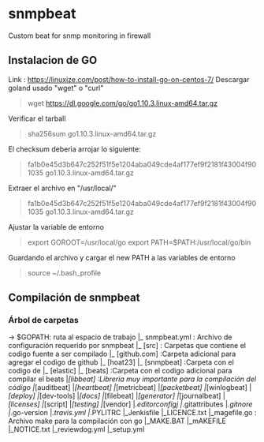 # snmpbeat
Custom beat for snmp monitoring in firewall
## Instalacion de GO
Link : https://linuxize.com/post/how-to-install-go-on-centos-7/
Descargar goland usado "wget" o "curl"

> wget https://dl.google.com/go/go1.10.3.linux-amd64.tar.gz

Verificar el tarball

> sha256sum go1.10.3.linux-amd64.tar.gz

El checksum deberia arrojar lo siguiente:

> fa1b0e45d3b647c252f51f5e1204aba049cde4af177ef9f2181f43004f901035  go1.10.3.linux-amd64.tar.gz

Extraer el archivo en "/usr/local/"

> fa1b0e45d3b647c252f51f5e1204aba049cde4af177ef9f2181f43004f901035  go1.10.3.linux-amd64.tar.gz

Ajustar la variable de entorno

> export GOROOT=/usr/local/go
> export PATH=$PATH:/usr/local/go/bin

Guardando el archivo y cargar el new PATH  a las variables de entorno

> source ~/.bash_profile

## Compilación de snmpbeat


### Árbol de carpetas
-> $GOPATH: ruta al espacio de trabajo
   |_ snmpbeat.yml : Archivo de configuración requerido por snmpbeat
   |_ [src] : Carpetas que contiene el codigo fuente a ser compilado
       |_ [github.com]  :Carpeta adicional para agregar el codigo de github
          |_ [hoat23]
             |_ [snmpbeat] :Carpeta con el codigo de <snmpbeat>
          |_ [elastic]
             |_ [beats] :Carpeta con el codigo adicional para compilar el beats
                |_[libbeat]      :Libreria muy importante para la compilación del código
                |_[auditbeat]
                |_[heartbeat]
                |_[metricbeat]
                |_[packetbeat]
                |_[winlogbeat]
                |_[deploy]
                |_[dev-tools]
                |_[docs]
                |_[filebeat]
                |_[generator]
                |_[journalbeat]
                |_[licenses]
                |_[script]
                |_[testing]
                |_[vendor]
                |_.editorconfigj
                |_.gitattributes
                |_.gitnore
                |_.go-version
                |_.travis.yml
                |_.PYLITRC
                |_Jenkisfile
                |_LICENCE.txt
                |_magefile.go    : Archivo make para la compilación con go
                |_MAKE.BAT
                |_mAKEFILE
                |_NOTICE.txt
                |_reviewdog.yml
                |_setup.yml
                


   
   


